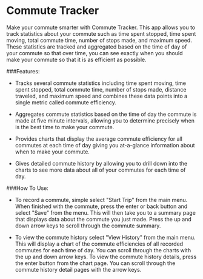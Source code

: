 # Commute Tracker
Make your commute smarter with Commute Tracker. This app allows you to track statistics about your commute such as time spent stopped, time spent moving, total commute time, number of stops made, and maximum speed. These statistics are tracked and aggregated based on the time of day of your commute so that over time, you can see exactly when you should make your commute so that it is as efficient as possible.



###Features:
 - Tracks several commute statistics including time spent moving, time spent stopped, total commute time, number of stops made, distance traveled, and maximum speed and combines these data points into a single metric called commute efficiency.

 - Aggregates commute statistics based on the time of day the commute is made at five minute intervals, allowing you to determine precisely when is the best time to make your commute.

 - Provides charts that display the average commute efficiency for all commutes at each time of day giving you at-a-glance information about when to make your commute.

 - Gives detailed commute history by allowing you to drill down into the charts to see more data about all of your commutes for each time of day.

###How To Use:

 - To record a commute, simple select "Start Trip" from the main menu. When finished with the commute, press the enter or back button and select "Save" from the menu. This will then take you to a summary page that displays data about the commute you just made. Press the up and down arrow keys to scroll through the commute summary.

 - To view the commute history select "View History" from the main menu. This will display a chart of the commute efficiencies of all recorded commutes for each time of day. You can scroll through the charts with the up and down arrow keys. To view the commute history details, press the enter button from the chart page. You can scroll through the commute history detail pages with the arrow keys.
